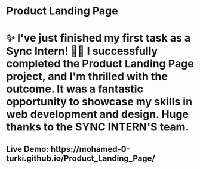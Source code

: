 # Product Landing Page
<h1>✨ I've just finished my first task as a Sync Intern! 🎉🚀 I successfully completed the Product Landing Page project, and I'm thrilled with the outcome. It was a fantastic opportunity to showcase my skills in web development and design. Huge thanks to the SYNC INTERN'S team.</h1>
<h2>Live Demo: https://mohamed-0-turki.github.io/Product_Landing_Page/</h2>
